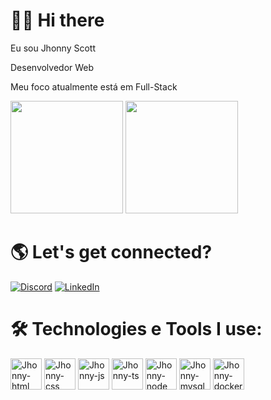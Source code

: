 # 🧔🏻 Hi there

Eu sou Jhonny Scott

Desenvolvedor Web

Meu foco atualmente está em Full-Stack

<div>

  <img height="180cm" src="https://github-readme-stats.vercel.app/api?username=jhonnyscott&show_icons=true&theme=highcontrast"/>
  <img height="180cm" src="https://github-readme-stats.vercel.app/api/top-langs/?username=jhonnyscott&layout=compact&theme=highcontrast"/>
  
</div>

# 🌎 Let's get connected? 

[![Discord](https://img.shields.io/badge/Discord-7289DA?style=for-the-badge&logo=discord&logoColor=white
)](https://discord.com/channels/@jhonnyscott)
[![LinkedIn](https://img.shields.io/badge/LinkedIn-0077B5?style=for-the-badge&logo=linkedin&logoColor=white
)](https://www.linkedin.com/in/jhonnyscott/)
[![]()]()

# 🛠️ Technologies e Tools I use:

<div>
  <img align"center" alt="Jhonny-html" height="50" widht="60" src="https://cdn.jsdelivr.net/gh/devicons/devicon/icons/html5/html5-original.svg"/>
  <img align"center" alt="Jhonny-css" height="50" widht="60" src="https://cdn.jsdelivr.net/gh/devicons/devicon/icons/css3/css3-original.svg"/>
  <img align"center" alt="Jhonny-js" height="50" widht="60" src="https://cdn.jsdelivr.net/gh/devicons/devicon/icons/javascript/javascript-original.svg"/>
  <img align"center" alt="Jhonny-ts" height="50" widht="60" src="https://cdn.jsdelivr.net/gh/devicons/devicon/icons/typescript/typescript-original.svg"/>
  <img align"center" alt="Jhonny-node" height="50" widht="60" src="https://cdn.jsdelivr.net/gh/devicons/devicon/icons/nodejs/nodejs-original.svg"/>
  <img align"center" alt="Jhonny-mysql" height="50" widht="60" src="https://cdn.jsdelivr.net/gh/devicons/devicon/icons/mysql/mysql-original.svg"/>
  <img align"center" alt="Jhonny-docker" height="50" widht="60" src="https://cdn.jsdelivr.net/gh/devicons/devicon/icons/docker/docker-original.svg"/>
</div>
